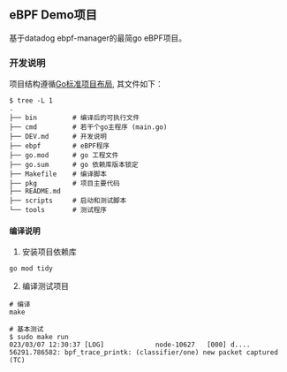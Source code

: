
## eBPF Demo项目
基于datadog ebpf-manager的最简go eBPF项目。

### 开发说明
项目结构遵循[Go标准项目布局](https://dev.to/jinxankit/go-project-structure-and-guidelines-4ccm), 其文件如下：
```
$ tree -L 1 
.
├── bin  		# 编译后的可执行文件	
├── cmd			# 若干个go主程序 (main.go)
├── DEV.md		# 开发说明
├── ebpf		# eBPF程序
├── go.mod		# go 工程文件
├── go.sum		# go 依赖库版本锁定
├── Makefile	# 编译脚本
├── pkg			# 项目主要代码
├── README.md
├── scripts		# 启动和测试脚本
└── tools		# 测试程序
```

#### 编译说明  
1. 安装项目依赖库  
```
go mod tidy
```

2. 编译测试项目
```
# 编译
make 

# 基本测试  
$ sudo make run
023/03/07 12:30:37 [LOG]             node-10627   [000] d.... 56291.786582: bpf_trace_printk: (classifier/one) new packet captured (TC)
```